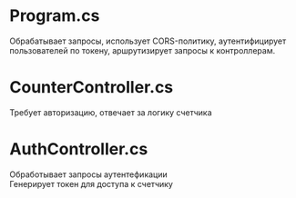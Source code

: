 # Program.cs
Обрабатывает запросы, использует CORS-политику, аутентифицирует пользователей по токену, аршрутизирует запросы к контроллерам.
# CounterController.cs
Требует авторизацию, отвечает за логику счетчика
# AuthController.cs
Обработывает запросы аутентефикации  
Генерирует токен для доступа к счетчику